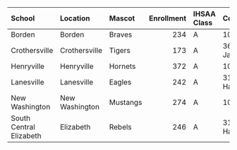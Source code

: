 | School                  | Location       | Mascot   |   Enrollment | IHSAA Class   | County      |
|:------------------------|:---------------|:---------|-------------:|:--------------|:------------|
| Borden                  | Borden         | Braves   |          234 | A             | 10 Clark    |
| Crothersville           | Crothersville  | Tigers   |          173 | A             | 36 Jackson  |
| Henryville              | Henryville     | Hornets  |          372 | A             | 10 Clark    |
| Lanesville              | Lanesville     | Eagles   |          242 | A             | 31 Harrison |
| New Washington          | New Washington | Mustangs |          274 | A             | 10 Clark    |
| South Central Elizabeth | Elizabeth      | Rebels   |          246 | A             | 31 Harrison |
